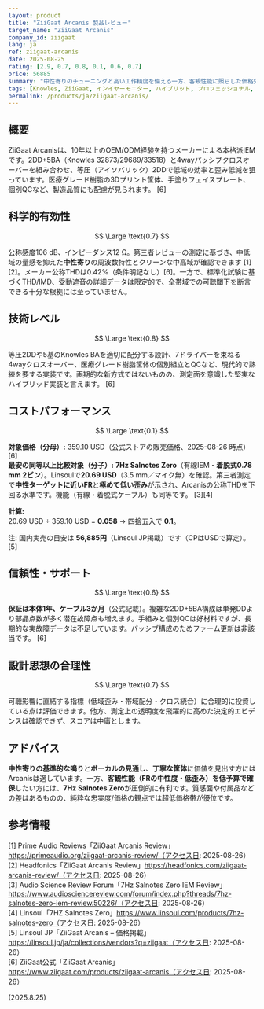 ```yaml
---
layout: product
title: "ZiiGaat Arcanis 製品レビュー"
target_name: "ZiiGaat Arcanis"
company_id: ziigaat
lang: ja
ref: ziigaat-arcanis
date: 2025-08-25
rating: [2.9, 0.7, 0.8, 0.1, 0.6, 0.7]
price: 56885
summary: "中性寄りのチューニングと高い工作精度を備える一方、客観性能に照らした価格効率は極めて低く、超低価格帯の実測重視IEMに大きく劣ります。"
tags: [Knowles, ZiiGaat, インイヤーモニター, ハイブリッド, プロフェッショナル, 中性]
permalink: /products/ja/ziigaat-arcanis/
---
```

## 概要

ZiiGaat Arcanisは、10年以上のOEM/ODM経験を持つメーカーによる本格派IEMです。2DD+5BA（Knowles 32873/29689/33518）と4wayパッシブクロスオーバーを組み合わせ、等圧（アイソバリック）2DDで低域の効率と歪み低減を狙っています。医療グレード樹脂の3Dプリント筐体、手塗りフェイスプレート、個別QCなど、製造品質にも配慮が見られます。 [6]

## 科学的有効性

$$ \Large \text{0.7} $$

公称感度106 dB、インピーダンス12 Ω。第三者レビューの測定に基づき、中低域の量感を抑えた**中性寄り**の周波数特性とクリーンな中高域が確認できます [1][2]。メーカー公称THDは0.42%（条件明記なし）[6]。一方で、標準化試験に基づくTHD/IMD、受動遮音の詳細データは限定的で、全帯域での可聴閾下を断言できる十分な根拠には至っていません。

## 技術レベル

$$ \Large \text{0.8} $$

等圧2DDや5基のKnowles BAを適切に配分する設計、7ドライバーを束ねる4wayクロスオーバー、医療グレード樹脂筐体の個別組立とQCなど、現代的で熟練を要する実装です。画期的な新方式ではないものの、測定面を意識した堅実なハイブリッド実装と言えます。 [6]

## コストパフォーマンス

$$ \Large \text{0.1} $$

**対象価格（分母）:** 359.10 USD（公式ストアの販売価格、2025-08-26 時点）[6]  
**最安の同等以上比較対象（分子）:** **7Hz Salnotes Zero**（有線IEM・**着脱式0.78 mm 2ピン**）。Linsoulで**20.69 USD**（3.5 mm／マイク無）を確認。第三者測定で**中性ターゲットに近いFR**と**極めて低い歪み**が示され、Arcanisの公称THDを下回る水準です。機能（有線・着脱式ケーブル）も同等です。 [3][4]

**計算:**  
20.69 USD ÷ 359.10 USD = **0.058** → 四捨五入で **0.1**。

注: 国内実売の目安は **56,885円**（Linsoul JP掲載）です（CPはUSDで算定）。[5]

## 信頼性・サポート

$$ \Large \text{0.6} $$

**保証は本体1年、ケーブル3か月**（公式記載）。複雑な2DD+5BA構成は単発DDより部品点数が多く潜在故障点も増えます。手組みと個別QCは好材料ですが、長期的な実故障データは不足しています。パッシブ構成のためファーム更新は非該当です。 [6]

## 設計思想の合理性

$$ \Large \text{0.7} $$

可聴影響に直結する指標（低域歪み・帯域配分・クロス統合）に合理的に投資している点は評価できます。他方、測定上の透明度を飛躍的に高めた決定的エビデンスは確認できず、スコアは中庸とします。

## アドバイス

**中性寄りの基準的な鳴り**と**ボーカルの見通し**、**丁寧な筐体**に価値を見出す方にはArcanisは適しています。一方、**客観性能（FRの中性度・低歪み）を低予算で確保**したい方には、**7Hz Salnotes Zero**が圧倒的に有利です。質感面や付属品などの差はあるものの、純粋な忠実度/価格の観点では超低価格帯が優位です。

## 参考情報

[1] Prime Audio Reviews「ZiiGaat Arcanis Review」https://primeaudio.org/ziigaat-arcanis-review/（アクセス日: 2025-08-26）  
[2] Headfonics「ZiiGaat Arcanis Review」https://headfonics.com/ziigaat-arcanis-review/（アクセス日: 2025-08-26）  
[3] Audio Science Review Forum「7Hz Salnotes Zero IEM Review」https://www.audiosciencereview.com/forum/index.php?threads/7hz-salnotes-zero-iem-review.50226/（アクセス日: 2025-08-26）  
[4] Linsoul「7HZ Salnotes Zero」https://www.linsoul.com/products/7hz-salnotes-zero（アクセス日: 2025-08-26）  
[5] Linsoul JP「ZiiGaat Arcanis – 価格掲載」https://linsoul.jp/ja/collections/vendors?q=ziigaat（アクセス日: 2025-08-26）  
[6] ZiiGaat公式「ZiiGaat Arcanis」https://www.ziigaat.com/products/ziigaat-arcanis（アクセス日: 2025-08-26）

(2025.8.25)

